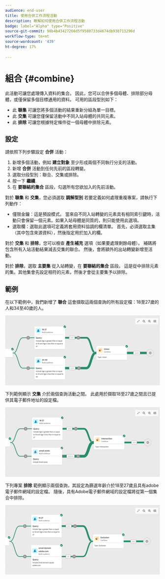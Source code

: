 ```yaml
---
audience: end-user
title: 使用合併工作流程活動
description: 瞭解如何使用合併工作流程活動
badge: label="Alpha" type="Positive"
source-git-commit: 98b4b43427266d5f9580733d4674db938713296d
workflow-type: tm+mt
source-wordcount: '439'
ht-degree: 17%

---
```



# 組合 {#combine}

此活動可讓您處理傳入資料的集合。 因此，您可以合併多個母體、排除部分母體，或僅保留多個目標通用的資料。 可用的區段型別如下：

<!--
The **Combine** activity can be placed after any other activity, but not at the beginning of the workflow. Any activity can be placed after the **Combine**.
-->

* 此 **聯集** 可讓您將多個活動的結果重新分組為單一目標。
* 此 **交集** 可讓您僅保留活動中不同入站母體的共同元素。
* 此 **排除** 可讓您根據特定條件從一個母體中排除元素。

## 設定

請依照下列步驟設定 **合併** 活動：

1. 新增多個活動，例如 **建立對象** 至少形成兩個不同執行分支的活動。
1. 新增 **合併** 活動到任何先前的區段轉變。
1. 選取分段型別：聯合、交集或排除。
1. 按一下 **繼續**.
1. 在 **要聯結的集合** 區段，勾選所有您欲加入的先前活動。

對於 **聯集** 和 **交集**，您必須選取 **調解型別** 若要定義如何處理重複專案，請執行下列動作：

* 僅限金鑰：這是預設模式。 當來自不同入站轉變的元素具有相同索引鍵時，活動只會保留一個元素。如果入站母體是同質的，則只能使用此選項。
* 選取欄：選取此選項可定義將套用資料協調的欄清單。 首先，必須選取主集（其中包含來源資料），然後指定用於加入的欄。

對於 **交集** 和 **排除**，您可以檢查 **產生補充** 選項（如果要處理剩餘母體）。 補碼將包含所有入站活動結果減去交集的聯合。 然後，會將額外的出站轉變新增至活動。

對於 **排除**，選取 **主要集** 從入站轉變，在 **要聯結的集合** 區段。 這是從中排除元素的集。其他集會先設定相符的元素，然後才會從主要集予以排除。

## 範例

在以下範例中，我們新增了 **聯合** 這會擷取這兩個查詢的所有設定檔：18至27歲的人和34至40歲的人。

![](../assets/workflow-union-example.png)

下列範例顯示 **交集** 介於兩個查詢活動之間。 此處用於擷取18至27歲之間且已提供其電子郵件地址的設定檔。

![](../assets/workflow-intersection-example.png)

下列專案 **排除** 範例顯示兩個查詢，其設定為篩選年齡介於18至27歲且具有adobe電子郵件網域的設定檔。 隨後，具有Adobe電子郵件網域的設定檔將從第一個集合中排除。

![](../assets/workflow-exclusion-example.png)





